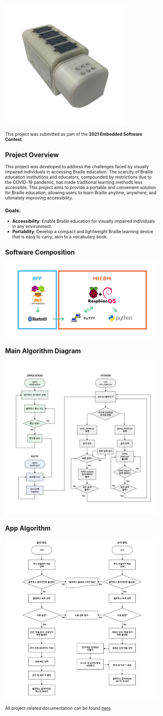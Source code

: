 <img src="assets/device.png" alt="Device Picture" width="400">

This project was submitted as part of the **2021 Embedded Software Contest**.

## Project Overview
This project was developed to address the challenges faced by visually impaired individuals in accessing Braille education. The scarcity of Braille education institutions and educators, compounded by restrictions due to the COVID-19 pandemic, has made traditional learning methods less accessible. This project aims to provide a portable and convenient solution for Braille education, allowing users to learn Braille anytime, anywhere, and ultimately improving accessibility.
### Goals:

- **Accessibility**: Enable Braille education for visually impaired individuals in any environment.
- **Portability**: Develop a compact and lightweight Braille learning device that is easy to carry, akin to a vocabulary book.

## Software Composition
<img src="assets/software-composition.png" alt="Software Composition" width="700">

## **Main Algorithm Diagram**
<img src="assets/main-algorithm-diagram.jpg" alt="Main Algorithm Diagram" width="700">

## **App Algorithm**
<img src="assets/app-algorithm-diagram.jpg" alt="App Algorithm" width="700">

All project-related documentation can be found [here](assets/documentation.pdf)
